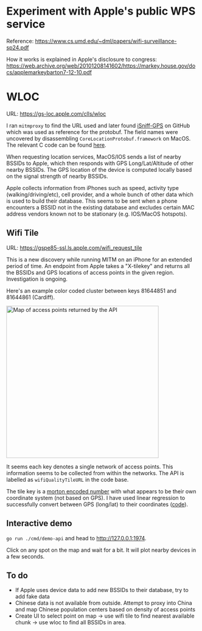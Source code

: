 # Experiment with Apple's public WPS service
Reference: https://www.cs.umd.edu/~dml/papers/wifi-surveillance-sp24.pdf

How it works is explained in Apple's disclosure to congress: https://web.archive.org/web/20101208141602/https://markey.house.gov/docs/applemarkeybarton7-12-10.pdf

# WLOC

URL: https://gs-loc.apple.com/clls/wloc

I ran `mitmproxy` to find the URL used and later found [iSniff-GPS](https://github.com/hubert3/iSniff-GPS) on GitHub which was used as reference for the protobuf. The field names were uncovered by disassembling `CoreLocationProtobuf.framework` on MacOS. The relevant C code can be found [here](./CoreLocationProtobuf.c).

When requesting location services, MacOS/IOS sends a list of nearby BSSIDs to Apple, which then responds with GPS Long/Lat/Altitude of other nearby BSSIDs. The GPS location of the device is computed locally based on the signal strength of nearby BSSIDs.

Apple collects information from iPhones such as speed, activity type (walking/driving/etc), cell provider, and a whole bunch of other data which is used to build their database. This seems to be sent when a phone encounters a BSSID not in the existing database and excludes certain MAC address vendors known not to be stationary (e.g. IOS/MacOS hotspots).

## Wifi Tile

URL: https://gspe85-ssl.ls.apple.com/wifi_request_tile

This is a new discovery while running MITM on an iPhone for an extended period of time. An endpoint from Apple takes a "X-tilekey" and returns all the BSSIDs and GPS locations of access points in the given region. Investigation is ongoing. 

Here's an example color coded cluster between keys 81644851 and 81644861 (Cardiff).

<img alt="Map of access points returned by the API" src="https://github.com/acheong08/apple-corelocation-experiments/assets/36258159/a7e3f898-b632-4d0d-a277-bb36281cf578" width=400>

It seems each key denotes a single network of access points. This information seems to be collected from within the networks. The API is labelled as `wifiQualityTileURL` in the code base.

The tile key is a [morton encoded number](https://en.wikipedia.org/wiki/Z-order_curve) with what appears to be their own coordinate system (not based on GPS). I have used linear regression to successfully convert between GPS (long/lat) to their coordinates ([code](./cmd/morton/main.go)).

## Interactive demo

`go run ./cmd/demo-api` and head to http://127.0.0.1:1974. 

Click on any spot on the map and wait for a bit. It will plot nearby devices in a few seconds.


## To do
- If Apple uses device data to add new BSSIDs to their database, try to add fake data
- Chinese data is not available from outside. Attempt to proxy into China and map Chinese population centers based on density of access points
- Create UI to select point on map → use wifi tile to find nearest available chunk → use wloc to find all BSSIDs in area.

